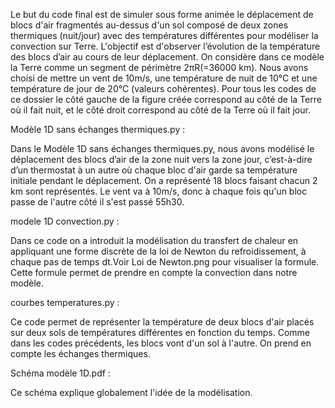 Le but du code final est de simuler sous forme animée le déplacement de blocs d'air fragmentés au-dessus d'un sol composé de deux zones thermiques (nuit/jour) avec des températures différentes pour modéliser la convection sur Terre. L'objectif est d'observer l’évolution de la température des blocs d’air au cours de leur déplacement. On considère dans ce modèle la Terre comme un segment de périmètre 2πR(=36000 km). Nous avons choisi de mettre un vent de 10m/s, une température de nuit de 10°C et une température de jour de 20°C (valeurs cohérentes). Pour tous les codes de ce dossier le côté gauche de la figure créée correspond au côté de la Terre où il fait nuit, et le côté droit correspond au côté de la Terre où il fait jour.

Modèle 1D sans échanges thermiques.py :

Dans le Modèle 1D sans échanges thermiques.py, nous avons modélisé le déplacement des blocs d’air de la zone nuit vers la zone jour, c’est-à-dire d’un thermostat à un autre où chaque bloc d'air garde sa température initiale pendant le déplacement. On a représenté 18 blocs faisant chacun 2 km sont représentés. Le vent va à 10m/s, donc à chaque fois qu'un bloc passe de l'autre côté il s'est passé 55h30.

modele 1D convection.py :

Dans ce code on a introduit la modélisation du transfert de chaleur en appliquant une forme discrète de la loi de Newton du refroidissement, à chaque pas de temps dt.Voir Loi de Newton.png pour visualiser la formule.
Cette formule permet de prendre en compte la convection dans notre modèle.

courbes temperatures.py :

Ce code permet de représenter la température de deux blocs d'air placés sur deux sols de températures différentes en fonction du temps. Comme dans les codes précédents, les blocs vont d'un sol à l'autre. On prend en compte les échanges thermiques.

Schéma modèle 1D.pdf :

Ce schéma explique globalement l'idée de la modélisation.




